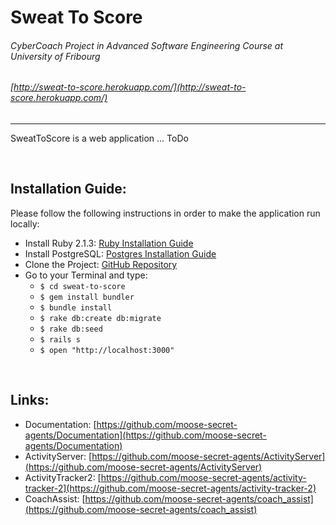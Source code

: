 # Sweat To Score
###### CyberCoach Project in Advanced Software Engineering Course at University of Fribourg
###### [http://sweat-to-score.herokuapp.com/](http://sweat-to-score.herokuapp.com/)
---

SweatToScore is a web application ...
ToDo

<br>

## Installation Guide:
Please follow the following instructions in order to make the application run locally:

* Install Ruby 2.1.3: [Ruby Installation Guide](https://www.ruby-lang.org/en/documentation/installation/)
* Install PostgreSQL: [Postgres Installation Guide](http://www.postgresql.org/download/)
* Clone the Project: [GitHub Repository](https://github.com/moose-secret-agents/sweat-to-score)
* Go to your Terminal and type:
    * `$ cd sweat-to-score`
    * `$ gem install bundler`
    * `$ bundle install`
    * `$ rake db:create db:migrate`
    * `$ rake db:seed`
    * `$ rails s`
    * `$ open "http://localhost:3000"`

<br>

## Links:
* Documentation: [https://github.com/moose-secret-agents/Documentation](https://github.com/moose-secret-agents/Documentation)
* ActivityServer: [https://github.com/moose-secret-agents/ActivityServer](https://github.com/moose-secret-agents/ActivityServer)
* ActivityTracker2: [https://github.com/moose-secret-agents/activity-tracker-2](https://github.com/moose-secret-agents/activity-tracker-2)
* CoachAssist: [https://github.com/moose-secret-agents/coach_assist](https://github.com/moose-secret-agents/coach_assist)


